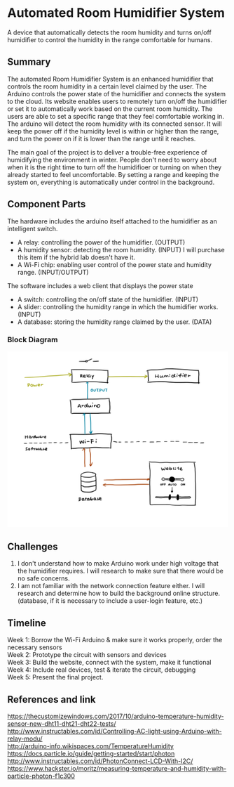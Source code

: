# Automated Room Humidifier System

A device that automatically detects the room humidity and turns on/off humidifier to control the humidity in the range comfortable for humans. 


## Summary

The automated Room Humidifier System is an enhanced humidifier that controls the room humidity in a certain level claimed by the user. The Arduino controls the power state of the humidifier and connects the system to the cloud. Its website enables users to remotely turn on/off the humidifier or set it to automatically work based on the current room humidity. The users are able to set a specific range that they feel comfortable working in. The arduino will detect the room humidity with its connected sensor. It will keep the power off if the humidity level is within or higher than the range, and turn the power on if it is lower than the range until it reaches. 

The main goal of the project is to deliver a trouble-free experience of humidifying the environment in winter. People don't need to worry about when it is the right time to turn off the humidifioer or turning on when they already started to feel uncomfortable. By setting a range and keeping the system on, everything is automatically under control in the background. 


## Component Parts

The hardware includes the arduino itself attached to the humidifier as an intelligent switch.

- A relay: controlling the power of the humidifier. (OUTPUT)
- A humidity sensor: detecting the room humidity. (INPUT) I will purchase this item if the hybrid lab doesn't have it.
- A Wi-Fi chip: enabling user control of the power state and humidity range. (INPUT/OUTPUT)

The software includes a web client that displays the power state 

- A switch: controlling the on/off state of the humidifier. (INPUT)
- A slider: controlling the humidity range in which the humidifier works. (INPUT)
- A database: storing the humidity range claimed by the user. (DATA)

### Block Diagram

![alt text](https://github.com/Spidmax/Final-Project/blob/master/Diagram.jpeg)

## Challenges
1. I don't understand how to make Arduino work under high voltage that the humidifier requires. I will research to make sure that there would be no safe concerns.
2. I am not familiar with the network connection feature either. I will research and determine how to build the background online structure. (database, if it is necessary to include a user-login feature, etc.)


## Timeline

Week 1: Borrow the Wi-Fi Arduino & make sure it works properly, order the necessary sensors <br/>
Week 2: Prototype the circuit with sensors and devices <br/>
Week 3: Build the website, connect with the system, make it functional <br/>
Week 4: Include real devices, test & iterate the circuit, debugging <br/>
Week 5: Present the final project.

## References and link

https://thecustomizewindows.com/2017/10/arduino-temperature-humidity-sensor-new-dht11-dht21-dht22-tests/ <br/>
http://www.instructables.com/id/Controlling-AC-light-using-Arduino-with-relay-modu/ <br/>
http://arduino-info.wikispaces.com/TemperatureHumidity <br/>
https://docs.particle.io/guide/getting-started/start/photon <br/>
http://www.instructables.com/id/PhotonConnect-LCD-With-I2C/ <br/>
https://www.hackster.io/moritz/measuring-temperature-and-humidity-with-particle-photon-f1c300
